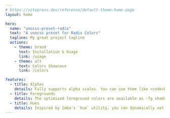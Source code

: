 ```yaml
---
# https://vitepress.dev/reference/default-theme-home-page
layout: home

hero:
  name: "unocss-preset-radix"
  text: "A unocss preset for Radix Colors"
  tagline: My great project tagline
  actions:
    - theme: brand
      text: Installation & Usage
      link: /usage
    - theme: alt
      text: Colors Showcase
      link: /colors

features:
  - title: Alphas
    details: Fully supports alpha scales. You can use them like <code>bg-blue5A</code>.
  - title: Foregrounds
    details: The optimized foreground colors are available as -fg shades. For example text-blue-fg for white text-amber-fg for white. These colors are based on the Radix docs. This also works with hues and aliases.
  - title: Hues
    details: Inspired by Imba's `hue` utility, you can dynamically set the hue of an element and its children.
---
```

